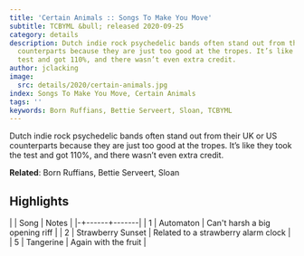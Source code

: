 ```yaml
---
title: 'Certain Animals :: Songs To Make You Move'
subtitle: TCBYML &bull; released 2020-09-25
category: details
description: Dutch indie rock psychedelic bands often stand out from their UK or US
  counterparts because they are just too good at the tropes. It’s like they took the
  test and got 110%, and there wasn’t even extra credit.
author: jclacking
image:
  src: details/2020/certain-animals.jpg
index: Songs To Make You Move, Certain Animals
tags: ''
keywords: Born Ruffians, Bettie Serveert, Sloan, TCBYML
---
```

Dutch indie rock psychedelic bands often stand out from their UK or US counterparts because they are just too good at the tropes. It’s like they took the test and got 110%, and there wasn’t even extra credit.<!--more-->

**Related**: Born Ruffians, Bettie Serveert, Sloan

## Highlights

| | Song | Notes |
|-+------+-------|
| 1 | Automaton | Can't harsh a big opening riff |
| 2 | Strawberry Sunset | Related to a strawberry alarm clock |
| 5 | Tangerine | Again with the fruit |

